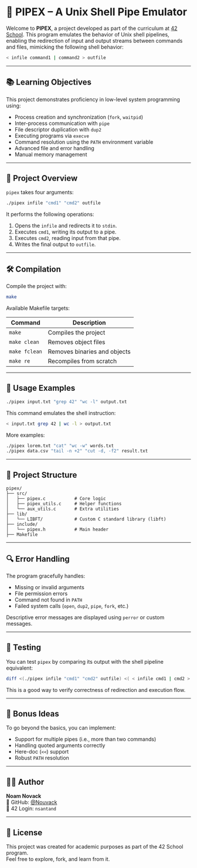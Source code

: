 # 🔧 PIPEX – A Unix Shell Pipe Emulator

Welcome to **PIPEX**, a project developed as part of the curriculum at [42 School](https://42.fr/). This program emulates the behavior of Unix shell pipelines, enabling the redirection of input and output streams between commands and files, mimicking the following shell behavior:

```bash
< infile command1 | command2 > outfile
```

---

## 📚 Learning Objectives

This project demonstrates proficiency in low-level system programming using:

- Process creation and synchronization (`fork`, `waitpid`)
- Inter-process communication with `pipe`
- File descriptor duplication with `dup2`
- Executing programs via `execve`
- Command resolution using the `PATH` environment variable
- Advanced file and error handling
- Manual memory management

---

## 🧠 Project Overview

`pipex` takes four arguments:

```bash
./pipex infile "cmd1" "cmd2" outfile
```

It performs the following operations:
1. Opens the `infile` and redirects it to `stdin`.
2. Executes `cmd1`, writing its output to a pipe.
3. Executes `cmd2`, reading input from that pipe.
4. Writes the final output to `outfile`.

---

## 🛠️ Compilation

Compile the project with:

```bash
make
```

Available Makefile targets:

| Command         | Description                  |
|----------------|------------------------------|
| `make`         | Compiles the project         |
| `make clean`   | Removes object files         |
| `make fclean`  | Removes binaries and objects |
| `make re`      | Recompiles from scratch      |

---

## 🚀 Usage Examples

```bash
./pipex input.txt "grep 42" "wc -l" output.txt
```

This command emulates the shell instruction:

```bash
< input.txt grep 42 | wc -l > output.txt
```

More examples:

```bash
./pipex lorem.txt "cat" "wc -w" words.txt
./pipex data.csv "tail -n +2" "cut -d, -f2" result.txt
```

---

## 📁 Project Structure

```
pipex/
├── src/
│   ├── pipex.c           # Core logic
│   ├── pipex_utils.c     # Helper functions
│   └── aux_utils.c       # Extra utilities
├── lib/
│   └── LIBFT/            # Custom C standard library (libft)
├── include/
│   └── pipex.h           # Main header
├── Makefile
```

---

## 🔍 Error Handling

The program gracefully handles:

- Missing or invalid arguments
- File permission errors
- Command not found in `PATH`
- Failed system calls (`open`, `dup2`, `pipe`, `fork`, etc.)

Descriptive error messages are displayed using `perror` or custom messages.

---

## 🧪 Testing

You can test `pipex` by comparing its output with the shell pipeline equivalent:

```bash
diff <(./pipex infile "cmd1" "cmd2" outfile) <( < infile cmd1 | cmd2 > outfile )
```

This is a good way to verify correctness of redirection and execution flow.

---

## 🧠 Bonus Ideas

To go beyond the basics, you can implement:

- Support for multiple pipes (i.e., more than two commands)
- Handling quoted arguments correctly
- Here-doc (`<<`) support
- Robust `PATH` resolution

---

## 👨‍💻 Author

**Noam Novack**  
📎 GitHub: [@Nouvack](https://github.com/Nouvack)  
🏫 42 Login: `nsantand`

---

## 📜 License

This project was created for academic purposes as part of the 42 School program.  
Feel free to explore, fork, and learn from it.

